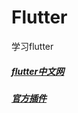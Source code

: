 # Flutter
学习flutter

##### [flutter中文网](https://flutterchina.club/)
##### [官方插件](https://pub.dartlang.org/packages)
